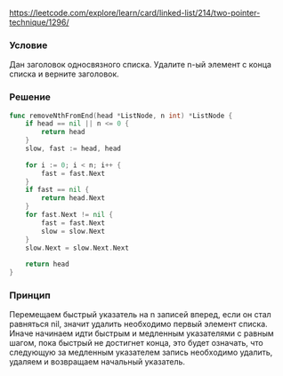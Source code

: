 
https://leetcode.com/explore/learn/card/linked-list/214/two-pointer-technique/1296/
### Условие
Дан заголовок односвязного списка. Удалите n-ый элемент с конца списка и верните заголовок.
### Решение

```go
func removeNthFromEnd(head *ListNode, n int) *ListNode {
    if head == nil || n <= 0 {
        return head
    }
    slow, fast := head, head
    
    for i := 0; i < n; i++ {
        fast = fast.Next
    }
    if fast == nil {
        return head.Next
    }
    for fast.Next != nil {
        fast = fast.Next
        slow = slow.Next
    }
    slow.Next = slow.Next.Next
    
    return head
}
```

### Принцип 

Перемещаем быстрый указатель на n записей вперед, если он стал равняться nil, значит удалить необходимо первый элемент списка. Иначе начинаем идти быстрым и медленным указателями с равным шагом, пока быстрый не достигнет конца, это будет означать, что следующую за медленным указателем запись необходимо удалить, удаляем и возвращаем начальный указатель.


